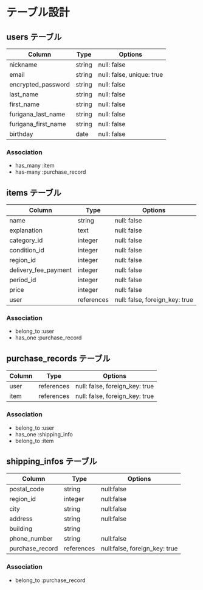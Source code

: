 # テーブル設計

## users テーブル

| Column             | Type      | Options                   |
| ------------------ | ----------| ------------------------- |
| nickname           | string    | null: false               |
| email              | string    | null: false, unique: true |
| encrypted_password | string    | null: false               |
| last_name          | string    | null: false               |
| first_name         | string    | null: false               |
| furigana_last_name | string    | null: false               |
| furigana_first_name| string    | null: false               |
| birthday           | date      | null: false               |

 
### Association
- has_many :item
- has-many :purchase_record

## items テーブル

| Column               | Type       | Options                       |
| ---------------------| ---------- | ------------------------------|
| name                 | string     | null: false                   |
| explanation          | text       | null: false                   |
| category_id          | integer    | null: false                   |
| condition_id         | integer    | null: false                   |
| region_id            | integer    | null: false                   |
| delivery_fee_payment | integer    | null: false                   |
| period_id            | integer    | null: false                   |
| price                | integer    | null: false                   |
| user                 | references | null: false, foreign_key: true|

### Association
- belong_to :user
- has_one :purchase_record

## purchase_records テーブル

| Column  | Type       | Options                        |
| ------- | ---------- | ------------------------------ |
| user    | references | null: false, foreign_key: true |
| item    | references | null: false, foreign_key: true |
 
### Association
- belong_to :user
- has_one :shipping_info
- belong_to :item


## shipping_infos テーブル

| Column          | Type       | Options                      |
| ----------------| ---------- | -----------------------------|
| postal_code     | string     | null:false                   |
| region_id       | integer    | null:false                   |
| city            | string     | null:false                   |
| address         | string     | null:false                   |
| building        | string     |                              |
| phone_number    | string    | null:false                   | 
| purchase_record | references | null:false, foreign_key: true|


### Association
- belong_to :purchase_record

